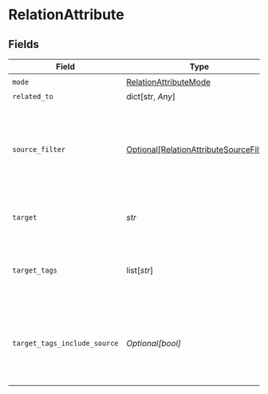 # RelationAttribute


## Fields

| Field                                                                                           | Type                                                                                            | Required                                                                                        | Description                                                                                     |
| ----------------------------------------------------------------------------------------------- | ----------------------------------------------------------------------------------------------- | ----------------------------------------------------------------------------------------------- | ----------------------------------------------------------------------------------------------- |
| `mode`                                                                                          | [RelationAttributeMode](../../models/shared/relationattributemode.md)                           | :heavy_check_mark:                                                                              | N/A                                                                                             |
| `related_to`                                                                                    | dict[str, *Any*]                                                                                | :heavy_minus_sign:                                                                              | N/A                                                                                             |
| `source_filter`                                                                                 | [Optional[RelationAttributeSourceFilter]](../../models/shared/relationattributesourcefilter.md) | :heavy_minus_sign:                                                                              | A filter to identify which source entities to pick as relations from main entity                |
| `target`                                                                                        | *str*                                                                                           | :heavy_check_mark:                                                                              | Target attribute to store the relation in                                                       |
| `target_tags`                                                                                   | list[*str*]                                                                                     | :heavy_minus_sign:                                                                              | Relation tags (labels) to set for the stored relations                                          |
| `target_tags_include_source`                                                                    | *Optional[bool]*                                                                                | :heavy_minus_sign:                                                                              | Include all relation tags (labels) present on the main entity relation                          |